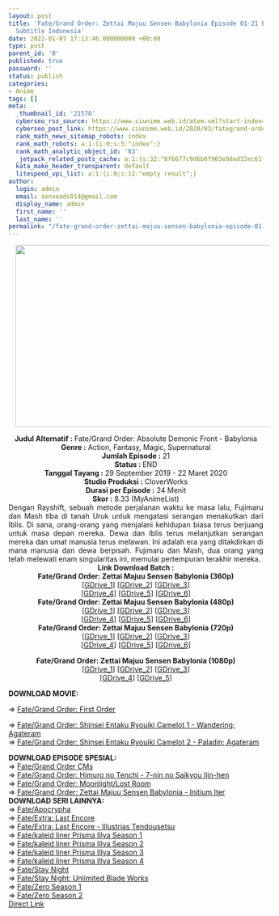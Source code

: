 ```yaml
---
layout: post
title: 'Fate/Grand Order: Zettai Majuu Sensen Babylonia Episode 01-21 END [Batch]
  Subtitle Indonesia'
date: 2022-01-07 17:13:46.000000000 +00:00
type: post
parent_id: '0'
published: true
password: ''
status: publish
categories:
- Anime
tags: []
meta:
  _thumbnail_id: '21578'
  cyberseo_rss_source: https://www.ciunime.web.id/atom.xml?start-index=1051&max-results=150
  cyberseo_post_link: https://www.ciunime.web.id/2020/03/fategrand-order-zettai-majuu-sensen.html
  rank_math_news_sitemap_robots: index
  rank_math_robots: a:1:{i:0;s:5:"index";}
  rank_math_analytic_object_id: '83'
  _jetpack_related_posts_cache: a:1:{s:32:"8f6677c9d6b0f903e98ad32ec61f8deb";a:2:{s:7:"expires";i:1651441559;s:7:"payload";a:0:{}}}
  kata_make_header_transparent: default
  litespeed_vpi_list: a:1:{i:0;s:12:"empty result";}
author:
  login: admin
  email: senseads014@gmail.com
  display_name: admin
  first_name: ''
  last_name: ''
permalink: "/fate-grand-order-zettai-majuu-sensen-babylonia-episode-01-21-end-batch-subtitle-indonesia/"
---
```

<div class="separator" style="clear: both; text-align: center;"><a href="https://1.bp.blogspot.com/-pm8841BhUHg/XZTda0kVQFI/AAAAAAAAdZU/eYbM53JaGA03Vzkh2zLXxRo86MQu38FzACLcBGAsYHQ/s1600/Fate%2BGrand%2BOrder%2B-%2BZettai%2BMajuu%2BSensen%2BBabylonia.png" style="margin-left: 1em; margin-right: 1em;"><img border="0" data-original-height="720" data-original-width="1280" height="360" src="{{ site.baseurl }}/assets/2022/01/Fate%2BGrand%2BOrder%2B-%2BZettai%2BMajuu%2BSensen%2BBabylonia.png" width="640" /></a></div>
<p>
<div style="text-align: center;"><b>Judul</b><b><b>&nbsp;Alternatif</b>&nbsp;:</b>&nbsp;Fate/Grand Order: Absolute Demonic Front - Babylonia</div>
<div style="text-align: center;"><b>Genre :</b>&nbsp;Action, Fantasy, Magic, Supernatural</div>
<div style="text-align: center;"><b>Jumlah Episode :</b>&nbsp;21<br /><b>Status :&nbsp;</b>END<br /><b>Tanggal Tayang :</b>&nbsp;29 September 2019 - 22 Maret 2020<br /><b>Studio Produksi :</b>&nbsp;CloverWorks<br /><b>Durasi per Episode :</b>&nbsp;24 Menit</div>
<div style="text-align: center;"><b>Skor :</b>&nbsp;8.33 (MyAnimeList)</div>
<div style="text-align: center;"></div>
<div style="text-align: justify;">Dengan Rayshift, sebuah metode perjalanan waktu ke masa lalu, Fujimaru dan Mash tiba di tanah Uruk untuk mengatasi serangan menakutkan dari Iblis. Di sana, orang-orang yang menjalani kehidupan biasa terus berjuang untuk masa depan mereka. Dewa dan Iblis terus melanjutkan serangan mereka dan umat manusia terus melawan. Ini adalah era yang ditakdirkan di mana manusia dan dewa berpisah. Fujimaru dan Mash, dua orang yang telah melewati enam singularitas ini, memulai pertempuran terakhir mereka.</div>
<div style="text-align: justify;"></div>
<div style="text-align: justify;"></div>
<div style="text-align: center;">
<div style="text-align: center;"><b>Link Download Batch :</b></div>
<div style="text-align: center;">
<div style="text-align: center;"><b>Fate/Grand Order: Zettai Majuu Sensen Babylonia&nbsp;(360p)</b></div>
</div>
<div style="text-align: center;">[<a href="https://drive.google.com/uc?id=1MkFSK2YwICKG7mFCE-qEizJ21E7ulYhz" target="_blank" rel="noopener">GDrive_1</a>] [<a href="https://drive.google.com/uc?id=1G5xBO888yC-pXq6OloEl3g9NHMxKl-Ko" target="_blank" rel="noopener">GDrive_2</a>] [<a href="https://drive.google.com/uc?id=1BFyFZvXfVsbJdNvB_HkAse57pBcAKEtH" target="_blank" rel="noopener">GDrive_3</a>]<br />[<a href="https://drive.google.com/uc?id=1OMKfXBX8r-TUr9ptyphbioz33Xxd4KOQ" target="_blank" rel="noopener">GDrive_4</a>] [<a href="https://drive.google.com/uc?id=1B0l_fcNQp-TEnBBeqtTfWG0bmRE83-1Q" target="_blank" rel="noopener">GDrive_5</a>] [<a href="https://drive.google.com/uc?export=download&amp;id=1tEzAIXOvNo0AHPpKWuucN5vwPre7NVJc" target="_blank" rel="noopener">GDrive_6</a>]</div>
<div style="text-align: center;"></div>
<div style="text-align: center;"><b>Fate/Grand Order: Zettai Majuu Sensen Babylonia&nbsp;(480p)</b><br />[<a href="https://drive.google.com/uc?id=1ULBZrI4_OUUB_WQAbTY-29minDjzoKUQ" target="_blank" rel="noopener">GDrive_1</a>] [<a href="https://drive.google.com/uc?id=1uTpEDS8C8vRlP2Nlj9awA_5Pd3Wj_NGP" target="_blank" rel="noopener">GDrive_2</a>] [<a href="https://drive.google.com/uc?id=1ERyciO47UG-YwRWdoNo94sobKEHm3GL-" target="_blank" rel="noopener">GDrive_3</a>]<br />[<a href="https://drive.google.com/uc?id=19XgllzxBaOZKFKRhst9xeyxvv55ZtGwM" target="_blank" rel="noopener">GDrive_4</a>] [<a href="https://drive.google.com/uc?id=1rwayFu2olx6jogs0rUVKgZYbjZJrTvBv" target="_blank" rel="noopener">GDrive_5</a>] [<a href="https://drive.google.com/uc?export=download&amp;id=15sJjp08KFKCzEhltZ0JPlus3uB0uGbf4" target="_blank" rel="noopener">GDrive_6</a>]</div>
<div style="text-align: center;"><b>Fate/Grand Order: Zettai Majuu Sensen Babylonia&nbsp;(720p)</b><br />[<a href="https://drive.google.com/uc?id=1oWnETUSNchWU1xGdnE6979V8Zxn8f3Q-" target="_blank" rel="noopener">GDrive_1</a>] [<a href="https://drive.google.com/uc?id=1TEGE50c6b4F9EAqYUP2npOUuRRXxaACr" target="_blank" rel="noopener">GDrive_2</a>] [<a href="https://drive.google.com/uc?id=1zOeomwfDApx435G6pVV5GDQW-oCR9e1f" target="_blank" rel="noopener">GDrive_3</a>]<br />[<a href="https://drive.google.com/uc?id=1ldyjPNjJshIj-2HPoYHauSGEzUNv5ISI" target="_blank" rel="noopener">GDrive_4</a>] [<a href="https://drive.google.com/uc?id=1CLEl48MJ38bl9NlRN2xprAHfLH6-Df27" target="_blank" rel="noopener">GDrive_5</a>] [<a href="https://drive.google.com/uc?export=download&amp;id=1BFtOPY8y1mr1eX1QfMf7lGCL82jRvr8E" target="_blank" rel="noopener">GDrive_6</a>]</p>
<p><b>Fate/Grand Order: Zettai Majuu Sensen Babylonia&nbsp;(1080p)</b><br />[<a href="https://drive.google.com/uc?id=1U1LVd1iYKgGlrukVAbPNnfBhmrXTIzb2" target="_blank" rel="noopener">GDrive_1</a>] [<a href="https://drive.google.com/uc?id=1KmB0AkOv4i1OADHlJLZq2IF5Rbio6t3L" target="_blank" rel="noopener">GDrive_2</a>] [<a href="https://drive.google.com/uc?id=17IGKNHILHVtsLWrXhEKIXDDZhJRsD1Wk" target="_blank" rel="noopener">GDrive_3</a>]<br />[<a href="https://drive.google.com/uc?id=1_reND7_xD2j_ddc7slDFrbeDa8-p_t1T" target="_blank" rel="noopener">GDrive_4</a>] [<a href="https://drive.google.com/uc?id=10Y1XBHQZ9D2jOt7T3FhIWmIZz3EQcNV2" target="_blank" rel="noopener">GDrive_5</a>]
<div style="text-align: left;"></div>
<div style="text-align: left;">
<div style="text-align: left;"><b>DOWNLOAD MOVIE:</b></p>
<p>=&gt;&nbsp;<a href="https://www.ciunime.web.id/2019/01/fategrand-order-first-order-movie.html" target="_blank" rel="noopener">Fate/Grand Order: First Order</a></div>
<div style="text-align: left;">=&gt;&nbsp;<a href="https://www.ciunime.web.id/2021/05/fategrand-order-movie-shinsei-entaku.html" target="_blank" rel="noopener">Fate/Grand Order: Shinsei Entaku Ryouiki Camelot 1 - Wandering; Agateram</a></div>
<div style="text-align: left;">=&gt;&nbsp;<a href="https://www.ciunime.web.id/2022/01/fategrand-order-shinsei-entaku-ryouiki.html" target="_blank" rel="noopener">Fate/Grand Order: Shinsei Entaku Ryouiki Camelot 2 - Paladin; Agateram</a></p>
</div>
<div style="text-align: left;"><b>DOWNLOAD EPISODE SPESIAL:</b></div>
<div style="text-align: left;"></div>
<div style="text-align: left;">=&gt;&nbsp;<a href="https://www.ciunime.web.id/2019/08/fategrand-order-cms-spesial-subtitle.html" target="_blank" rel="noopener">Fate/Grand Order CMs</a><br />=&gt;&nbsp;<a href="https://www.ciunime.web.id/2019/04/fategrand-order-himuro-no-tenchi-7-nin.html" target="_blank" rel="noopener">Fate/Grand Order: Himuro no Tenchi - 7-nin no Saikyou Ijin-hen</a></div>
<div style="text-align: left;">=&gt;&nbsp;<a href="https://www.ciunime.web.id/2019/04/fategrand-order-moonlightlost-room.html" target="_blank" rel="noopener">Fate/Grand Order: Moonlight/Lost Room</a></div>
<div style="text-align: left;">=&gt;&nbsp;<a href="https://www.ciunime.web.id/2019/08/fategrand-order-zettai-majuu-sensen.html" target="_blank" rel="noopener">Fate/Grand Order: Zettai Majuu Sensen Babylonia - Initium Iter</a></div>
<div style="text-align: left;"></div>
</div>
<div style="text-align: left;"><b>DOWNLOAD SERI LAINNYA:</b></div>
<div style="text-align: left;">=&gt;&nbsp;<a href="https://www.ciunime.web.id/2019/01/fateapocrypha-episode-01-25-end-batch.html" target="_blank" rel="noopener">Fate/Apocrypha</a></div>
<div style="text-align: left;">=&gt;&nbsp;<a href="https://www.ciunime.web.id/2019/04/fateextra-last-encore-episode-01-10-end.html" target="_blank" rel="noopener">Fate/Extra: Last Encore</a></div>
<div style="text-align: left;">=&gt;&nbsp;<a href="https://www.ciunime.web.id/2019/04/fateextra-last-encore-illustrias.html" target="_blank" rel="noopener">Fate/Extra: Last Encore - Illustrias Tendousetsu</a></div>
<div style="text-align: left;">=&gt;&nbsp;<a href="https://www.ciunime.web.id/2019/01/fatekaleid-liner-prisma-illya-season-1.html" target="_blank" rel="noopener">Fate/kaleid liner Prisma Illya Season 1</a></div>
<div style="text-align: left;">=&gt;&nbsp;<a href="https://www.ciunime.web.id/2019/01/fatekaleid-liner-prisma-illya-season-2.html" target="_blank" rel="noopener">Fate/kaleid liner Prisma Illya Season 2</a></div>
<div style="text-align: left;">=&gt;&nbsp;<a href="https://www.ciunime.web.id/2019/01/fatekaleid-liner-prisma-illya-season-3.html" target="_blank" rel="noopener">Fate/kaleid liner Prisma Illya Season 3</a></div>
<div style="text-align: left;">=&gt;&nbsp;<a href="https://www.ciunime.web.id/2019/01/fatekaleid-liner-prisma-illya-season-4.html" target="_blank" rel="noopener">Fate/kaleid liner Prisma Illya Season 4</a></div>
<div style="text-align: left;">=&gt;&nbsp;<a href="https://www.ciunime.web.id/2019/01/fatestay-night-episode-01-24-end-batch.html" target="_blank" rel="noopener">Fate/Stay Night</a></div>
<div style="text-align: left;">=&gt;&nbsp;<a href="https://www.ciunime.web.id/2019/01/fatestay-night-unlimited-blade-works.html" target="_blank" rel="noopener">Fate/Stay Night: Unlimited Blade Works</a></div>
<div style="text-align: left;">=&gt;&nbsp;<a href="https://www.ciunime.web.id/2019/01/fatezero-season-1-episode-01-13-end.html" target="_blank" rel="noopener">Fate/Zero Season 1</a></div>
<div style="text-align: left;">=&gt;&nbsp;<a href="https://www.ciunime.web.id/2019/01/fatezero-season-2-episode-01-12-end.html" target="_blank" rel="noopener">Fate/Zero Season 2</a></div>
<div style="text-align: left;"></div>
</div>
</div>
<link rel="stylesheet" href="https://cdnjs.cloudflare.com/ajax/libs/font-awesome/4.7.0/css/font-awesome.min.css" />
<div class="divbtn"> <a href="https://handymansurrender.com/fihup8buzv?key=94550f7ce39444073321dde3b8782f97" class="btn"><i class="fa fa-download"></i> Direct Link</a> </div>
